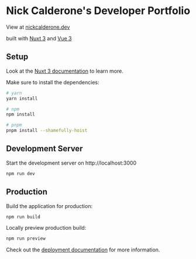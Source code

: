 # Nick Calderone's Developer Portfolio

View at [nickcalderone.dev](https://nickcalderone.dev)

built with [Nuxt 3](https://nuxt.com/) and [Vue 3](https://vuejs.org/)

## Setup
Look at the [Nuxt 3 documentation](https://nuxt.com/docs/getting-started/introduction) to learn more.

Make sure to install the dependencies:

```bash
# yarn
yarn install

# npm
npm install

# pnpm
pnpm install --shamefully-hoist
```

## Development Server

Start the development server on http://localhost:3000

```bash
npm run dev
```

## Production

Build the application for production:

```bash
npm run build
```

Locally preview production build:

```bash
npm run preview
```

Check out the [deployment documentation](https://nuxt.com/docs/getting-started/deployment) for more information.
